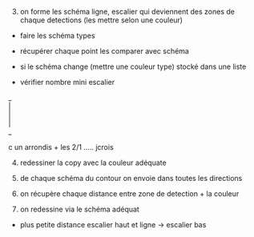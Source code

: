 3) on forme les schéma ligne, escalier qui deviennent des zones de chaque detections (les mettre selon une couleur)

  - faire les schéma types

  - récupérer chaque point les comparer avec schéma

  - si le schéma change (mettre une couleur type) stocké dans une liste


  - vérifier nombre mini escalier
  
  _ <br>
  | <br>
  | <br>
  | <br>
  _ <br>
  
c un arrondis + les 2/1 ..... jcrois


4) redessiner la copy avec la couleur adéquate


5) de chaque schéma du contour on envoie dans toutes les directions

6) on récupère chaque distance entre zone de detection + la couleur

7) on redessine via le schéma adéquat 

  - plus petite distance escalier haut et ligne -> escalier bas


























